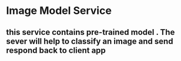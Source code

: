 # Image Model Service

## this service contains pre-trained model . The sever will help to classify an image and send respond back to client app
